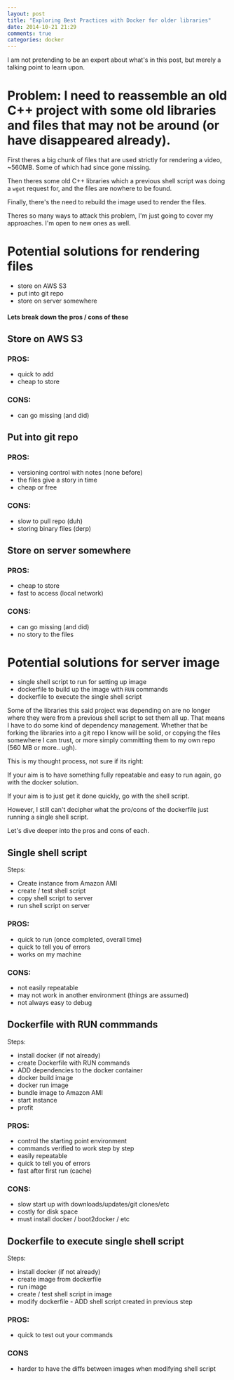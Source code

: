 ```yaml
---
layout: post
title: "Exploring Best Practices with Docker for older libraries"
date: 2014-10-21 21:29
comments: true
categories: docker
---
```


I am not pretending to be an expert about what's in this post, but merely a talking point to learn upon.

# Problem: I need to reassemble an old C++ project with some old libraries and files that may not be around (or have disappeared already).

First theres a big chunk of files that are used strictly for rendering a video, ~560MB. Some of which had since gone missing.

Then theres some old C++ libraries which a previous shell script was doing a `wget` request for, and the files are nowhere to be found.

Finally, there's the need to rebuild the image used to render the files.

Theres so many ways to attack this problem, I'm just going to cover my approaches. I'm open to new ones as well.

# Potential solutions for rendering files

* store on AWS S3
* put into git repo
* store on server somewhere

#### Lets break down the pros / cons of these

## Store on AWS S3

### PROS:

* quick to add
* cheap to store

### CONS:

* can go missing (and did)

## Put into git repo

### PROS:

* versioning control with notes (none before)
* the files give a story in time
* cheap or free

### CONS:

* slow to pull repo (duh)
* storing binary files (derp)

## Store on server somewhere

### PROS:

* cheap to store
* fast to access (local network)

### CONS:

* can go missing (and did)
* no story to the files

# Potential solutions for server image

* single shell script to run for setting up image
* dockerfile to build up the image with `RUN` commands
* dockerfile to execute the single shell script

Some of the libraries this said project was depending on are no longer where they were from a previous shell script to set them all up. That means I have to do some kind of dependency management. Whether that be forking the libraries into a git repo I know will be solid, or copying the files somewhere I can trust, or more simply committing them to my own repo (560 MB or more.. ugh).

This is my thought process, not sure if its right:

If your aim is to have something fully repeatable and easy to run again, go with the docker solution.

If your aim is to just get it done quickly, go with the shell script.

However, I still can't decipher what the pro/cons of the dockerfile just running a single shell script.

Let's dive deeper into the pros and cons of each.

## Single shell script

Steps:

* Create instance from Amazon AMI
* create / test shell script
* copy shell script to server
* run shell script on server

### PROS:

* quick to run (once completed, overall time)
* quick to tell you of errors
* works on my machine

### CONS:

* not easily repeatable
* may not work in another environment (things are assumed)
* not always easy to debug

## Dockerfile with RUN commmands

Steps:

* install docker (if not already)
* create Dockerfile with RUN commands
* ADD dependencies to the docker container
* docker build image
* docker run image
* bundle image to Amazon AMI
* start instance
* profit

### PROS:

* control the starting point environment
* commands verified to work step by step
* easily repeatable
* quick to tell you of errors
* fast after first run (cache)

### CONS:

* slow start up with downloads/updates/git clones/etc
* costly for disk space
* must install docker / boot2docker / etc

## Dockerfile to execute single shell script

Steps:

* install docker (if not already)
* create image from dockerfile
* run image
* create / test shell script in image
* modify dockerfile - ADD shell script created in previous step

### PROS:

* quick to test out your commands

### CONS

* harder to have the diffs between images when modifying shell script
